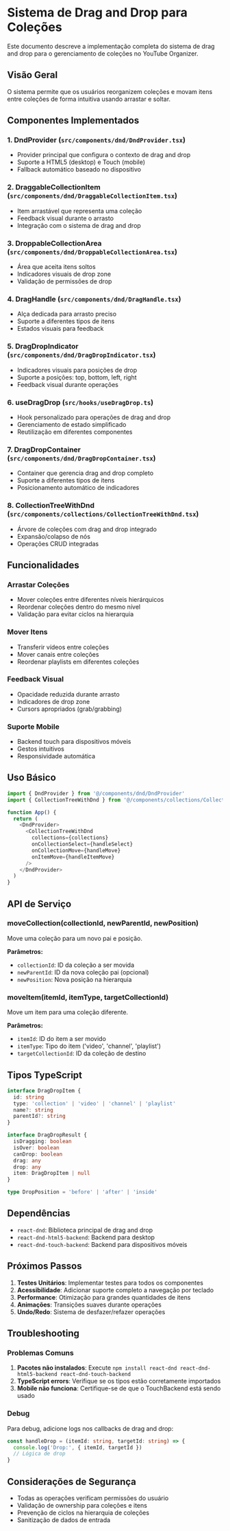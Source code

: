 # Sistema de Drag and Drop para Coleções

Este documento descreve a implementação completa do sistema de drag and drop para o gerenciamento de coleções no YouTube Organizer.

## Visão Geral

O sistema permite que os usuários reorganizem coleções e movam itens entre coleções de forma intuitiva usando arrastar e soltar.

## Componentes Implementados

### 1. DndProvider (`src/components/dnd/DndProvider.tsx`)
- Provider principal que configura o contexto de drag and drop
- Suporte a HTML5 (desktop) e Touch (mobile)
- Fallback automático baseado no dispositivo

### 2. DraggableCollectionItem (`src/components/dnd/DraggableCollectionItem.tsx`)
- Item arrastável que representa uma coleção
- Feedback visual durante o arrasto
- Integração com o sistema de drag and drop

### 3. DroppableCollectionArea (`src/components/dnd/DroppableCollectionArea.tsx`)
- Área que aceita itens soltos
- Indicadores visuais de drop zone
- Validação de permissões de drop

### 4. DragHandle (`src/components/dnd/DragHandle.tsx`)
- Alça dedicada para arrasto preciso
- Suporte a diferentes tipos de itens
- Estados visuais para feedback

### 5. DragDropIndicator (`src/components/dnd/DragDropIndicator.tsx`)
- Indicadores visuais para posições de drop
- Suporte a posições: top, bottom, left, right
- Feedback visual durante operações

### 6. useDragDrop (`src/hooks/useDragDrop.ts`)
- Hook personalizado para operações de drag and drop
- Gerenciamento de estado simplificado
- Reutilização em diferentes componentes

### 7. DragDropContainer (`src/components/dnd/DragDropContainer.tsx`)
- Container que gerencia drag and drop completo
- Suporte a diferentes tipos de itens
- Posicionamento automático de indicadores

### 8. CollectionTreeWithDnd (`src/components/collections/CollectionTreeWithDnd.tsx`)
- Árvore de coleções com drag and drop integrado
- Expansão/colapso de nós
- Operações CRUD integradas

## Funcionalidades

### Arrastar Coleções
- Mover coleções entre diferentes níveis hierárquicos
- Reordenar coleções dentro do mesmo nível
- Validação para evitar ciclos na hierarquia

### Mover Itens
- Transferir vídeos entre coleções
- Mover canais entre coleções
- Reordenar playlists em diferentes coleções

### Feedback Visual
- Opacidade reduzida durante arrasto
- Indicadores de drop zone
- Cursors apropriados (grab/grabbing)

### Suporte Mobile
- Backend touch para dispositivos móveis
- Gestos intuitivos
- Responsividade automática

## Uso Básico

```typescript
import { DndProvider } from '@/components/dnd/DndProvider'
import { CollectionTreeWithDnd } from '@/components/collections/CollectionTreeWithDnd'

function App() {
  return (
    <DndProvider>
      <CollectionTreeWithDnd
        collections={collections}
        onCollectionSelect={handleSelect}
        onCollectionMove={handleMove}
        onItemMove={handleItemMove}
      />
    </DndProvider>
  )
}
```

## API de Serviço

### moveCollection(collectionId, newParentId, newPosition)
Move uma coleção para um novo pai e posição.

**Parâmetros:**
- `collectionId`: ID da coleção a ser movida
- `newParentId`: ID da nova coleção pai (opcional)
- `newPosition`: Nova posição na hierarquia

### moveItem(itemId, itemType, targetCollectionId)
Move um item para uma coleção diferente.

**Parâmetros:**
- `itemId`: ID do item a ser movido
- `itemType`: Tipo do item ('video', 'channel', 'playlist')
- `targetCollectionId`: ID da coleção de destino

## Tipos TypeScript

```typescript
interface DragDropItem {
  id: string
  type: 'collection' | 'video' | 'channel' | 'playlist'
  name?: string
  parentId?: string
}

interface DragDropResult {
  isDragging: boolean
  isOver: boolean
  canDrop: boolean
  drag: any
  drop: any
  item: DragDropItem | null
}

type DropPosition = 'before' | 'after' | 'inside'
```

## Dependências

- `react-dnd`: Biblioteca principal de drag and drop
- `react-dnd-html5-backend`: Backend para desktop
- `react-dnd-touch-backend`: Backend para dispositivos móveis

## Próximos Passos

1. **Testes Unitários**: Implementar testes para todos os componentes
2. **Acessibilidade**: Adicionar suporte completo a navegação por teclado
3. **Performance**: Otimização para grandes quantidades de itens
4. **Animações**: Transições suaves durante operações
5. **Undo/Redo**: Sistema de desfazer/refazer operações

## Troubleshooting

### Problemas Comuns

1. **Pacotes não instalados**: Execute `npm install react-dnd react-dnd-html5-backend react-dnd-touch-backend`
2. **TypeScript errors**: Verifique se os tipos estão corretamente importados
3. **Mobile não funciona**: Certifique-se de que o TouchBackend está sendo usado

### Debug

Para debug, adicione logs nos callbacks de drag and drop:

```typescript
const handleDrop = (itemId: string, targetId: string) => {
  console.log('Drop:', { itemId, targetId })
  // Lógica de drop
}
```

## Considerações de Segurança

- Todas as operações verificam permissões do usuário
- Validação de ownership para coleções e itens
- Prevenção de ciclos na hierarquia de coleções
- Sanitização de dados de entrada
